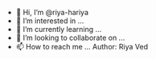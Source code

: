 - 👋 Hi, I’m @riya-hariya
- 👀 I’m interested in ...
- 🌱 I’m currently learning ...
- 💞️ I’m looking to collaborate on ...
- 📫 How to reach me ...
Author: Riya Ved

<!---
riya-hariya/riya-hariya is a ✨ special ✨ repository because its `README.md` (this file) appears on your GitHub profile.
You can click the Preview link to take a look at your changes.
--->
